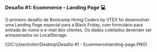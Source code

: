 ### Desafio #1: Ecommerce -  Landing Page :computer:

O primeiro desafio de Bootcamp Hiring Coders by VTEX foi desenvolver uma Landing Page especial para a Black Friday, com formulário para entrada de nome e e-mail dos clientes. Os dados coletados deveriam ser armazenados no LocalStorage.



![](C:\Users\vitor\Desktop\Desafio #1 - Ecommerce\landing-page.PNG)
